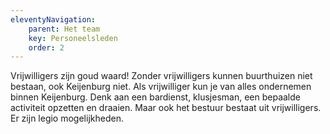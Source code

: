 ```yaml
---
eleventyNavigation:
    parent: Het team
    key: Personeelsleden
    order: 2
---
```


Vrijwilligers zijn goud waard! Zonder vrijwilligers kunnen buurthuizen niet bestaan, ook Keijenburg niet. Als vrijwilliger kun je van alles ondernemen binnen Keijenburg. Denk aan een bardienst, klusjesman, een bepaalde activiteit opzetten en draaien. Maar ook het bestuur bestaat uit vrijwilligers. Er zijn legio mogelijkheden.
